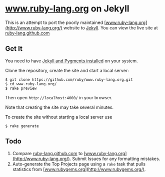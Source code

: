 # www.ruby-lang.org on Jekyll

This is an attempt to port the poorly maintained
[www.ruby-lang.org](http://www.ruby-lang.org/) website to
[Jekyll](http://www.jekyllrb.com/). You can view the live site at
[ruby-lang.github.com](http://ruby-lang.github.com/)

## Get It

You need to have [Jekyll and Pygments installed](https://github.com/mojombo/jekyll/wiki/install)
on your system.

Clone the repository, create the site and start a local server:

    $ git clone https://github.com/ruby/www.ruby-lang.org.git
    $ cd www.ruby-lang.org/
    $ rake preview

Then open `http://localhost:4000/` in your browser.

Note that creating the site may take several minutes.

To create the site without starting a local server use

    $ rake generate

## Todo

1. Compare [ruby-lang.github.com](http://ruby-lang.github.com/) to
   [www.ruby-lang.org](http://www.ruby-lang.org/). Submit Issues for any
   formatting mistakes.
2. Auto-generate the Top Projects page using a `rake` task that pulls
   statistics from [www.rubygems.org](http://www.rubygems.org/).
